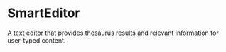 # SmartEditor
A text editor that provides thesaurus results and relevant information for user-typed content.
